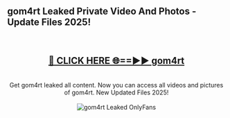 <h2>gom4rt Leaked Private Video And Photos - Update Files 2025!</h2>
<br>
<div align="center">
<h2><a href="https://top-ai-tools.click/QrbHav" rel="nofollow">🔴 CLICK HERE 🌐==►► gom4rt</a></h2>
<br>
Get gom4rt leaked all content. Now you can access all videos and pictures of gom4rt. New Updated Files 2025!
<br>
<br>
<a href="https://top-ai-tools.click/QrbHav" rel="nofollow" data-target="animated-image.originalLink"><img src="https://i.ibb.co.com/WyWwxjT/player-gif2.gif" alt="gom4rt Leaked  OnlyFans" style="max-width: 100%; display: inline-block;" data-target="animated-image.originalImage"></a>
</div>
<br>